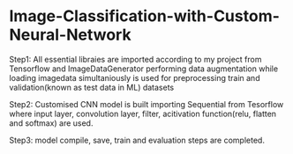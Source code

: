 # Image-Classification-with-Custom-Neural-Network

Step1: All essential libraies are imported according to my project from Tensorflow and ImageDataGenerator performing data augmentation while loading imagedata simultaniously is used for preprocessing train and validation(known as test data in ML) datasets 

Step2: Customised CNN model is built importing Sequential from Tesorflow where input layer, convolution layer, filter, acitivation function(relu, flatten and softmax) are used.

Step3: model compile, save, train and evaluation steps are completed.
